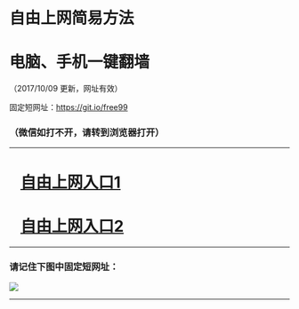﻿# 自由上网简易方法

# 电脑、手机一键翻墙

（2017/10/09 更新，网址有效）

固定短网址：https://git.io/free99

### （微信如打不开，请转到浏览器打开）


***





# &nbsp;&nbsp; <a href="http://ft901823841.fwq-tz-1001.info/fwqtz01.html?t=100900115955 " target="_blank">自由上网入口1</a>
# &nbsp;&nbsp; <a href="http://ft1895113326.fwq-tz-1002.info/fwqtz02.html?t=100900111208 " target="_blank">自由上网入口2</a>
***

### 请记住下图中固定短网址：

<img src="https://s3-us-west-2.amazonaws.com/fwq-1001/yjfq-20170905okok.png" /> 


***

